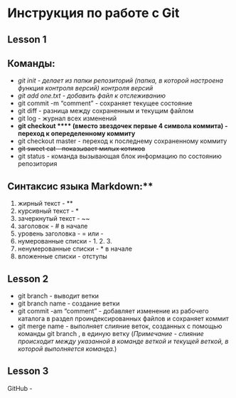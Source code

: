 # Инструкция по работе с Git

## Lesson 1

## Команды:

* *git init - делает из папки репозиторий (папка, в которой настроена функция контроля версий) контроля версий*
* *git add one.txt - добавить файл к отслеживанию*
* git commit -m “comment” - сохраняет текущее состояние
* git diff - разница между сохраненным и текущим файлом
* git log - журнал всех изменений
* **git checkout **** (вместо звездочек первые 4 символа коммита) - переход к опеределенному коммиту**
* git checkout master - переход к последнему сохраненному коммиту
* ~~git sweet cat - показывает милых котиков~~
* git status - команда вызывающая блок информацию по состоянию репозитория


## Синтаксис языка Markdown:**
1. жирный текст - **
2. курсивный текст - *
3. зачеркнутый текст - ~~
4. заголовок - # в начале
5. уровень заголовка - = или -
6. нумерованные списки - 1. 2. 3.
7. ненумерованные списки - * в начале
8. вложенные списки - отступы

## Lesson 2

- git branch - выводит ветки
- git branch name - создание ветки
- git commit -am “comment” - добавляет изменение из рабочего каталога в раздел проиндексированных файлов и сохраняет коммит
- git merge name - выполняет слияние веток, созданных с помощью команды git branch , в единую ветку (*Примечание - слияние происходит между указанной в команде веткой и текущей веткой, в которой выполняется команда.*)

## Lesson 3

GitHub - 
